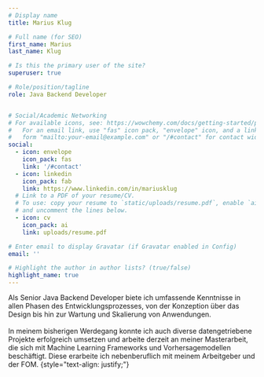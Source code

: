 ```yaml
---
# Display name
title: Marius Klug

# Full name (for SEO)
first_name: Marius
last_name: Klug

# Is this the primary user of the site?
superuser: true

# Role/position/tagline
role: Java Backend Developer


# Social/Academic Networking
# For available icons, see: https://wowchemy.com/docs/getting-started/page-builder/#icons
#   For an email link, use "fas" icon pack, "envelope" icon, and a link in the
#   form "mailto:your-email@example.com" or "/#contact" for contact widget.
social:
  - icon: envelope
    icon_pack: fas
    link: '/#contact'
  - icon: linkedin
    icon_pack: fab
    link: https://www.linkedin.com/in/mariusklug
  # Link to a PDF of your resume/CV.
  # To use: copy your resume to `static/uploads/resume.pdf`, enable `ai` icons in `params.yaml`,
  # and uncomment the lines below.
  - icon: cv
    icon_pack: ai
    link: uploads/resume.pdf

# Enter email to display Gravatar (if Gravatar enabled in Config)
email: ''

# Highlight the author in author lists? (true/false)
highlight_name: true
---
```


Als Senior Java Backend Developer biete ich umfassende Kenntnisse in allen Phasen des Entwicklungsprozesses, von der Konzeption über das Design bis hin zur Wartung und Skalierung von Anwendungen. <br><br>In meinem bisherigen Werdegang konnte ich auch diverse datengetriebene Projekte erfolgreich umsetzen und arbeite derzeit an meiner Masterarbeit, die sich mit Machine Learning Frameworks und Vorhersagemodellen beschäftigt. Diese erarbeite ich nebenberuflich mit meinem Arbeitgeber und der FOM.
{style="text-align: justify;"}
